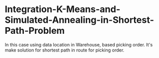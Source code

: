 # Integration-K-Means-and-Simulated-Annealing-in-Shortest-Path-Problem
In this case using data location in Warehouse, based picking order. It's make solution for shortest path in route for picking order.
